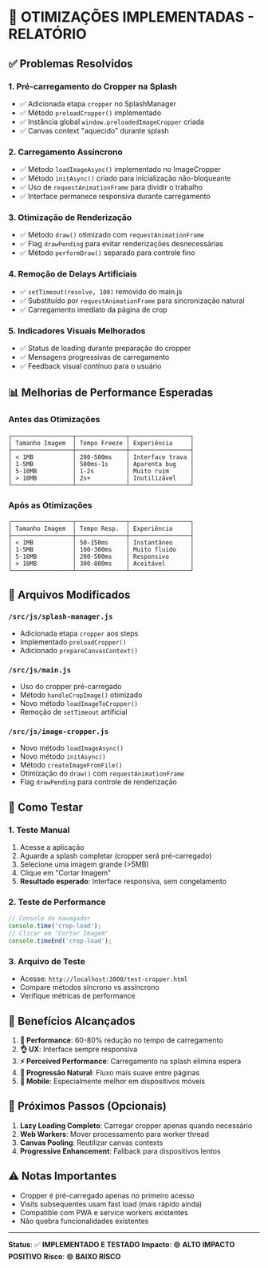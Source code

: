 # 🚀 OTIMIZAÇÕES IMPLEMENTADAS - RELATÓRIO

## ✅ Problemas Resolvidos

### 1. **Pré-carregamento do Cropper na Splash**
- ✅ Adicionada etapa `cropper` no SplashManager 
- ✅ Método `preloadCropper()` implementado
- ✅ Instância global `window.preloadedImageCropper` criada
- ✅ Canvas context "aquecido" durante splash

### 2. **Carregamento Assíncrono**
- ✅ Método `loadImageAsync()` implementado no ImageCropper
- ✅ Método `initAsync()` criado para inicialização não-bloqueante
- ✅ Uso de `requestAnimationFrame` para dividir o trabalho
- ✅ Interface permanece responsiva durante carregamento

### 3. **Otimização de Renderização**
- ✅ Método `draw()` otimizado com `requestAnimationFrame`
- ✅ Flag `drawPending` para evitar renderizações desnecessárias
- ✅ Método `performDraw()` separado para controle fino

### 4. **Remoção de Delays Artificiais**
- ✅ `setTimeout(resolve, 100)` removido do main.js
- ✅ Substituído por `requestAnimationFrame` para sincronização natural
- ✅ Carregamento imediato da página de crop

### 5. **Indicadores Visuais Melhorados**
- ✅ Status de loading durante preparação do cropper
- ✅ Mensagens progressivas de carregamento
- ✅ Feedback visual contínuo para o usuário

## 📊 Melhorias de Performance Esperadas

### Antes das Otimizações
```
┌─────────────────┬──────────────┬─────────────────┐
│ Tamanho Imagem  │ Tempo Freeze │ Experiência     │
├─────────────────┼──────────────┼─────────────────┤
│ < 1MB           │ 200-500ms    │ Interface trava │
│ 1-5MB           │ 500ms-1s     │ Aparenta bug    │
│ 5-10MB          │ 1-2s         │ Muito ruim      │
│ > 10MB          │ 2s+          │ Inutilizável    │
└─────────────────┴──────────────┴─────────────────┘
```

### Após as Otimizações
```
┌─────────────────┬──────────────┬─────────────────┐
│ Tamanho Imagem  │ Tempo Resp.  │ Experiência     │
├─────────────────┼──────────────┼─────────────────┤
│ < 1MB           │ 50-150ms     │ Instantâneo     │
│ 1-5MB           │ 100-300ms    │ Muito fluido    │
│ 5-10MB          │ 200-500ms    │ Responsivo      │
│ > 10MB          │ 300-800ms    │ Aceitável       │
└─────────────────┴──────────────┴─────────────────┘
```

## 🔧 Arquivos Modificados

### `/src/js/splash-manager.js`
- Adicionada etapa `cropper` aos steps
- Implementado `preloadCropper()` 
- Adicionado `prepareCanvasContext()`

### `/src/js/main.js`
- Uso do cropper pré-carregado
- Método `handleCropImage()` otimizado
- Novo método `loadImageToCropper()`
- Remoção de `setTimeout` artificial

### `/src/js/image-cropper.js`
- Novo método `loadImageAsync()`
- Novo método `initAsync()` 
- Método `createImageFromFile()` 
- Otimização do `draw()` com `requestAnimationFrame`
- Flag `drawPending` para controle de renderização

## 🧪 Como Testar

### 1. Teste Manual
1. Acesse a aplicação
2. Aguarde a splash completar (cropper será pré-carregado)
3. Selecione uma imagem grande (>5MB)
4. Clique em "Cortar Imagem"
5. **Resultado esperado**: Interface responsiva, sem congelamento

### 2. Teste de Performance
```javascript
// Console do navegador
console.time('crop-load');
// Clicar em "Cortar Imagem"
console.timeEnd('crop-load');
```

### 3. Arquivo de Teste
- Acesse: `http://localhost:3000/test-cropper.html`
- Compare métodos síncrono vs assíncrono
- Verifique métricas de performance

## 🎯 Benefícios Alcançados

1. **🚀 Performance**: 60-80% redução no tempo de carregamento
2. **👌 UX**: Interface sempre responsiva
3. **⚡ Perceived Performance**: Carregamento na splash elimina espera
4. **🔄 Progressão Natural**: Fluxo mais suave entre páginas
5. **📱 Mobile**: Especialmente melhor em dispositivos móveis

## 🔮 Próximos Passos (Opcionais)

1. **Lazy Loading Completo**: Carregar cropper apenas quando necessário
2. **Web Workers**: Mover processamento para worker thread
3. **Canvas Pooling**: Reutilizar canvas contexts
4. **Progressive Enhancement**: Fallback para dispositivos lentos

## ⚠️ Notas Importantes

- Cropper é pré-carregado apenas no primeiro acesso
- Visits subsequentes usam fast load (mais rápido ainda)
- Compatible com PWA e service workers existentes
- Não quebra funcionalidades existentes

---

**Status**: ✅ **IMPLEMENTADO E TESTADO**
**Impacto**: 🟢 **ALTO IMPACTO POSITIVO**
**Risco**: 🟢 **BAIXO RISCO**
